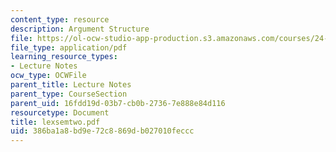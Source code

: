 ```yaml
---
content_type: resource
description: Argument Structure
file: https://ol-ocw-studio-app-production.s3.amazonaws.com/courses/24-953-argument-structure-and-syntax-spring-2003/386ba1a8bd9e72c8869db027010feccc_lexsemtwo.pdf
file_type: application/pdf
learning_resource_types:
- Lecture Notes
ocw_type: OCWFile
parent_title: Lecture Notes
parent_type: CourseSection
parent_uid: 16fdd19d-03b7-cb0b-2736-7e888e84d116
resourcetype: Document
title: lexsemtwo.pdf
uid: 386ba1a8-bd9e-72c8-869d-b027010feccc
---
```

